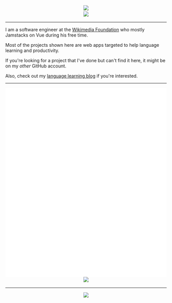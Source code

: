 <div align="center">
  <img src="https://readme-typing-svg.herokuapp.com?color=F97316&background=FFFFFF00&center=true&vCenter=true&lines=Hi+there+%F0%9F%91%8B" />
</div>

<div align="center">
  <img src="https://pbs.twimg.com/media/DepEIeTV4AAbkvO.jpg" />
</div>

---

I am a software engineer at the [Wikimedia Foundation](https://github.com/wikimedia) who mostly Jamstacks on Vue during his free time.

Most of the projects shown here are web apps targeted to help language learning and productivity.

If you're looking for a project that I've done but can't find it here, it might be on my *other* GitHub account.

Also, check out my <a href="https://barelylingual.net/">language learning blog</a> if you're interested.

---

<div align="center">
<span>
  <img align="center" src="https://github.com/tchin25/github-stats/blob/master/generated/overview.svg" />
</span>
<span>
  <img align="center" src="https://github.com/tchin25/github-stats/blob/master/generated/languages.svg" />
</span>
</div>

<div align="center">
<img src="https://github-profile-trophy.vercel.app/?username=tchin25&rank=-B,-C,-?&margin-w=8&theme=flat" />
</div>

---

<div align="center">
  <img height="200" src="https://149674310.v2.pressablecdn.com/wp-content/uploads/2019/01/letsgoch.png" />
</div>
